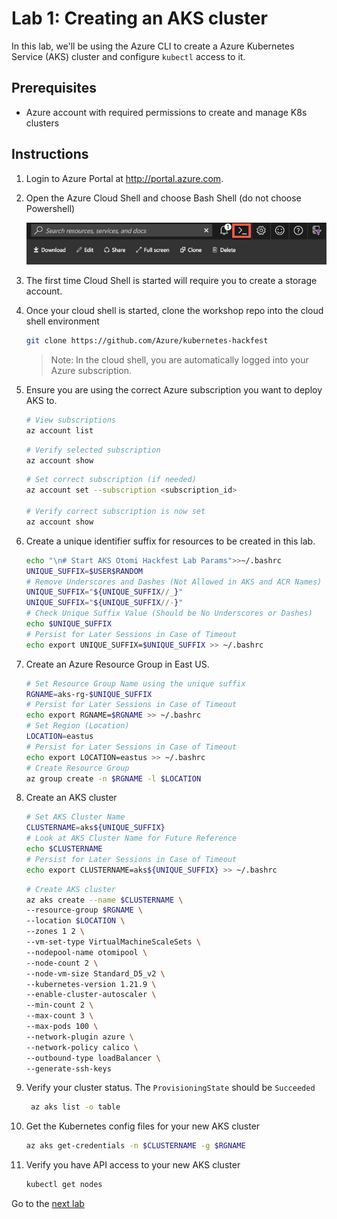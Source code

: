 # Lab 1: Creating an AKS cluster

In this lab, we'll be using the Azure CLI to create a Azure Kubernetes Service (AKS) cluster and configure `kubectl` access to it.

## Prerequisites

- Azure account with required permissions to create and manage K8s clusters

## Instructions

1. Login to Azure Portal at <http://portal.azure.com>.
2. Open the Azure Cloud Shell and choose Bash Shell (do not choose Powershell)

   ![Azure Cloud Shell](img-cloud-shell.png "Azure Cloud Shell")

3. The first time Cloud Shell is started will require you to create a storage account.

4. Once your cloud shell is started, clone the workshop repo into the cloud shell environment

   ```bash
   git clone https://github.com/Azure/kubernetes-hackfest
   ```

   > Note: In the cloud shell, you are automatically logged into your Azure subscription.

5. Ensure you are using the correct Azure subscription you want to deploy AKS to.

   ```bash
   # View subscriptions
   az account list
   ```

   ```bash
   # Verify selected subscription
   az account show
   ```

   ```bash
   # Set correct subscription (if needed)
   az account set --subscription <subscription_id>

   # Verify correct subscription is now set
   az account show
   ```

6. Create a unique identifier suffix for resources to be created in this lab.

   ```bash
   echo "\n# Start AKS Otomi Hackfest Lab Params">>~/.bashrc
   UNIQUE_SUFFIX=$USER$RANDOM
   # Remove Underscores and Dashes (Not Allowed in AKS and ACR Names)
   UNIQUE_SUFFIX="${UNIQUE_SUFFIX//_}"
   UNIQUE_SUFFIX="${UNIQUE_SUFFIX//-}"
   # Check Unique Suffix Value (Should be No Underscores or Dashes)
   echo $UNIQUE_SUFFIX
   # Persist for Later Sessions in Case of Timeout
   echo export UNIQUE_SUFFIX=$UNIQUE_SUFFIX >> ~/.bashrc
   ```

7. Create an Azure Resource Group in East US.

   ```bash
   # Set Resource Group Name using the unique suffix
   RGNAME=aks-rg-$UNIQUE_SUFFIX
   # Persist for Later Sessions in Case of Timeout
   echo export RGNAME=$RGNAME >> ~/.bashrc
   # Set Region (Location)
   LOCATION=eastus
   # Persist for Later Sessions in Case of Timeout
   echo export LOCATION=eastus >> ~/.bashrc
   # Create Resource Group
   az group create -n $RGNAME -l $LOCATION
   ```

8. Create an AKS cluster

    ```bash
    # Set AKS Cluster Name
    CLUSTERNAME=aks${UNIQUE_SUFFIX}
    # Look at AKS Cluster Name for Future Reference
    echo $CLUSTERNAME
    # Persist for Later Sessions in Case of Timeout
    echo export CLUSTERNAME=aks${UNIQUE_SUFFIX} >> ~/.bashrc
    ```

    ```bash
    # Create AKS cluster
    az aks create --name $CLUSTERNAME \
    --resource-group $RGNAME \
    --location $LOCATION \
    --zones 1 2 \
    --vm-set-type VirtualMachineScaleSets \
    --nodepool-name otomipool \
    --node-count 2 \
    --node-vm-size Standard_D5_v2 \
    --kubernetes-version 1.21.9 \
    --enable-cluster-autoscaler \
    --min-count 2 \
    --max-count 3 \
    --max-pods 100 \
    --network-plugin azure \
    --network-policy calico \
    --outbound-type loadBalancer \
    --generate-ssh-keys
    ```

9. Verify your cluster status. The `ProvisioningState` should be `Succeeded`

    ```bash
     az aks list -o table
    ```

10. Get the Kubernetes config files for your new AKS cluster

    ```bash
    az aks get-credentials -n $CLUSTERNAME -g $RGNAME
    ```

11. Verify you have API access to your new AKS cluster

    ```bash
    kubectl get nodes
    ```

Go to the [next lab](otomi/2_install_otomi/README.md)